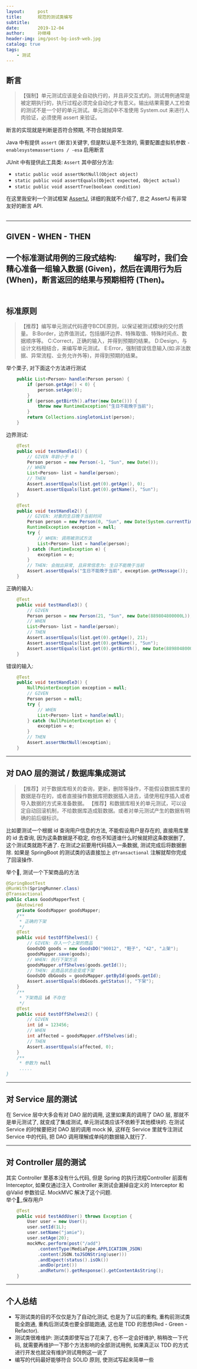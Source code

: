 ```yaml
---
layout:     post
title:      规范的测试类编写
subtitle:   
date:       2019-12-04
author:     孙继峰
header-img: img/post-bg-ios9-web.jpg
catalog: true
tags:
    - 测试
---
```

## 断言
> 【强制】单元测试应该是全自动执行的，并且非交互式的。测试用例通常是被定期执行的，执行过程必须完全自动化才有意义。输出结果需要人工检查的测试不是一个好的单元测试。单元测试中不准使用 System.out 来进行人肉验证，必须使用 assert 来验证。

断言的实现就是判断是否符合预期, 不符合就抛异常.

Java 中有提供 ```assert``` (断言)关键字, 但是默认是不生效的, 需要配置虚拟机参数 ```-enablesystemassertions / -esa``` 启用断言

JUnit 中有提供此工具类: ```Assert```
其中部分方法: 
- ```static public void assertNotNull(Object object) ``` 
- ```static public void assertEquals(Object expected, Object actual)```
- ```static public void assertTrue(boolean condition)```

在这里我安利一个测试框架 [AssertJ](https://joel-costigliola.github.io/assertj/), 详细的我就不介绍了, 总之 AssertJ 有非常友好的断言 API.<br><br>

---
## GIVEN - WHEN - THEN

一个标准测试用例的三段式结构: 
&emsp;&emsp;编写时，我们会精心准备一组输入数据 (Given)，然后在调用行为后 (When)，断言返回的结果与预期相符 (Then)。<br><br>
---
## 标准原则
> 【推荐】编写单元测试代码遵守BCDE原则，以保证被测试模块的交付质量。
B:Border，边界值测试，包括循环边界、特殊取值、特殊时间点、数据顺序等。
C:Correct，正确的输入，并得到预期的结果。
D:Design，与设计文档相结合，来编写单元测试。
E:Error，强制错误信息输入(如:非法数据、异常流程、业务允许外等)，并得到预期的结果。

举个栗子, 对下面这个方法进行测试
``` java
    public List<Person> handle(Person person) {
        if (person.getAge() < 0) {
            person.setAge(0);
        }
        if (person.getBirth().after(new Date())) {
            throw new RuntimeException("生日不能晚于当前");
        }
        return Collections.singletonList(person);
    }
```
边界测试:
``` java
    @Test
    public void testHandle1() {
        // GIVEN 年龄小于 0
        Person person = new Person(-1, "Sun", new Date());
        // WHEN
        List<Person> list = handle(person);
        // THEN
        Assert.assertEquals(list.get(0).getAge(), 0);
        Assert.assertEquals(list.get(0).getName(), "Sun");
    }

    @Test
    public void testHandle2() {
        // GIVEN: 对象的生日晚于当前时间
        Person person = new Person(0, "Sun", new Date(System.currentTimeMillis() + 10000));
        RuntimeException exception = null;
        try {
            // WHEN: 调用被测试方法
            List<Person> list = handle(person);
        } catch (RuntimeException e) {
            exception = e;
        }
        // THEN: 会抛出异常, 且异常信息为: 生日不能晚于当前
        Assert.assertEquals("生日不能晚于当前", exception.getMessage());
    }
```
正确的输入:
``` java
    @Test
    public void testHandle3() {
        // GIVEN
        Person person = new Person(21, "Sun", new Date(889804800000L));
        // WHEN
        List<Person> list = handle(person);
        // THEN
        Assert.assertEquals(list.get(0).getAge(), 21);
        Assert.assertEquals(list.get(0).getName(), "Sun");
        Assert.assertEquals(list.get(0).getBirth(), new Date(889804800000L));
    }
```
错误的输入:
``` java
    @Test
    public void testHandle3() {
        NullPointerException exception = null;
        // GIVEN
        Person person = null;
        try {
            // WHEN
            List<Person> list = handle(null);
        } catch (NullPointerException e) {
            exception = e;
        }
        // THEN
        Assert.assertNotNull(exception);
    }
```

---
## 对 DAO 层的测试 / 数据库集成测试

> 【推荐】对于数据库相关的查询，更新，删除等操作，不能假设数据库里的数据是存在的，或者直接操作数据库把数据插入进去，请使用程序插入或者导入数据的方式来准备数据。
【推荐】和数据库相关的单元测试，可以设定自动回滚机制，不给数据库造成脏数据。或者对单元测试产生的数据有明确的前后缀标识。

比如要测试一个根据 id 查询用户信息的方法, 不能假设用户是存在的, 直接用库里的 id 去查询, 因为这条数据是不稳定, 你也不知道谁什么时候就把这条数据删了, 这个测试类就跑不通了.
在测试之前要用代码插入一条数据, 测试完成后将数据删除. 如果是 SpringBoot 的测试类的话直接加上 ```@Transactional``` 注解就帮你完成了回滚操作.<br>

举个🌰, 测试一个下架商品的方法
``` java
@SpringBootTest
@RunWith(SpringRunner.class)
@Transactional
public class GoodsMapperTest {
    @Autowired
    private GoodsMapper goodsMapper;
    /**
     * 正确的下架
     */
    @Test
    public void testOffShelves1() {
        // GIVEN: 存入一个上架的商品
        GoodsDO goods = new GoodsDO("90012", "鞋子", "42", "上架");
        goodsMapper.save(goods);
        // WHEN: 执行下架方法
        goodsMapper.offShelves(goods.getId());
        // THEN: 此商品状态会变成下架
        GoodsDO dbGoods = goodsMapper.getById(goods.getId);
        Assert.assertEquals(dbGoods.getStatus(), "下架");
    }
    /**
     * 下架商品 id 不存在
     */
    @Test
    public void testOffShelves2() {
        // GIVEN
        int id = 123456;
        // WHEN
        int affected = goodsMapper.offShelves(id);
        // THEN
        Assert.assertEquals(affected, 0);
    }
    /**
     * 参数为 null
     .....
}
```
---
## 对 Service 层的测试
在 Service 层中大多会有对 DAO 层的调用, 这里如果真的调用了 DAO 层, 那就不是单元测试了, 就变成了集成测试, 单元测试类应该不依赖于其他模块的.
在测试 Service 的时候要把对 DAO 层的调用 mock 掉, 这样在 Service 里就专注测试 Service 中的代码, 把 DAO 调用理解成单纯的数据输入就行了.

---
## 对 Controller 层的测试
其实 Controller 里基本没有什么代码, 但是 Spring 的执行流程Controller 前面有 Interceptor, 如果仅通过注入 Controller 来测试会漏掉自定义的 Interceptor 和 @Valid 参数验证.
MockMVC 解决了这个问题.<br>
举个[🌰 ](https://juejin.im/post/5b694ff7e51d4519475f7fbc) ,保存用户
``` java
    @Test
    public void testAddUser() throws Exception {
        User user = new User();
        user.setId(1L);
        user.setName("jamie");
        user.setAge(20);
        mockMvc.perform(post("/add")
            .contentType(MediaType.APPLICATION_JSON)
            .content(JSON.toJSONString(user)))
            .andExpect(status().isOk())
            .andDo(print())
            .andReturn().getResponse().getContentAsString();
    } 
```


---
## 个人总结
- 写测试类的目的不仅仅是为了自动化测试, 也是为了以后的重构, 重构前测试类能全跑通, 重构后测试类也要全部能跑通, 这也是 TDD 的思想(Red - Green - Refactor).
- 测试类很难维护:  测试类即使写出了花来了, 也不一定会好维护, 稍稍改一下代码, 就需要再维护一下那个方法影响的全部测试用例, 如果真正以 TDD 的方式进行开发也就没有维护测试用例这一说了
- 编写的代码最好能够符合 SOLID 原则, 使测试写起来简单一些
